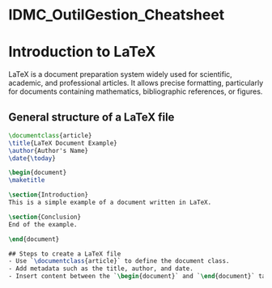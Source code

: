 # IDMC_OutilGestion_Cheatsheet

# Introduction to LaTeX

LaTeX is a document preparation system widely used for scientific, academic, and professional articles. It allows precise formatting, particularly for documents containing mathematics, bibliographic references, or figures.

## General structure of a LaTeX file

```latex
\documentclass{article}
\title{LaTeX Document Example}
\author{Author's Name}
\date{\today}

\begin{document}
\maketitle

\section{Introduction}
This is a simple example of a document written in LaTeX.

\section{Conclusion}
End of the example.

\end{document}

## Steps to create a LaTeX file
- Use `\documentclass{article}` to define the document class.
- Add metadata such as the title, author, and date.
- Insert content between the `\begin{document}` and `\end{document}` tags.
